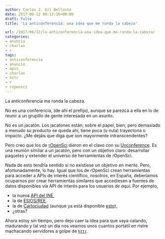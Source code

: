 ```yaml
---
author: Carlos J. Gil Bellosta
date: 2017-06-12 08:13:16+00:00
draft: false
title: 'La anticonferencia: una idea que me ronda la cabeza'

url: /2017/06/12/la-anticonferencia-una-idea-que-me-ronda-la-cabeza/
categories:
- anuncio
- charlas
- r
tags:
- anticonferencia
- anuncio
- apis
- charlas
- httr
- r
- ropensci
---
```


La anticonferencia me ronda la cabeza.

No es una conferencia, (de ahí el prefijo), aunque se parezca a ella en lo de reunir a un grupillo de gente interesada en un asunto.

No es un jacatón. Los jacatones están, sobre el papel, bien; pero demasiado a menudo su producto se queda ahí, tiene poca (o nula) trayectoria o impacto. ¿Me dejáis que diga que son mayormente intranscendentes?

Pero creo que los de [rOpenSci](https://ropensci.org/) dieron en el clavo con su [Unconference](http://unconf17.ropensci.org/). Es una reunión similar a un jacatón, pero con un objetivo claro: desarrollar paquetes y extender el universo de herramientas de rOpenSci.

Nada de esto tendría sentido si no existiese un objetivo en mente. Pero, afortunadamente, lo hay. Igual que los de rOpenSci crean herramientas para acceder a APIs de interés científico, nosotros, en España, deberíamos ocuparnos por crear herramientas similares que accediesen a fuentes de datos disponibles vía API de interés para los usuarios _de aquí_. Por ejemplo,

* la nueva [API del INE](http://www.ine.es/dyngs/DataLab/manual.html?cid=45),
* la de [ESIOS/REE](https://www.esios.ree.es/es/pagina/api),
* la de [Cartociudad](http://www.cartociudad.es/) (aunque ya está disponible [esto](https://github.com/cjgb/caRtociudad)),
* ¿otras?

Ahora estoy sin tiempo, pero dejo caer la idea para que vaya calando, madurando y tal vez un día nos veamos unos cuantos portátil en ristre machacando servidores a golpe de [`httr`](https://cran.r-project.org/web/packages/httr/index.html).
